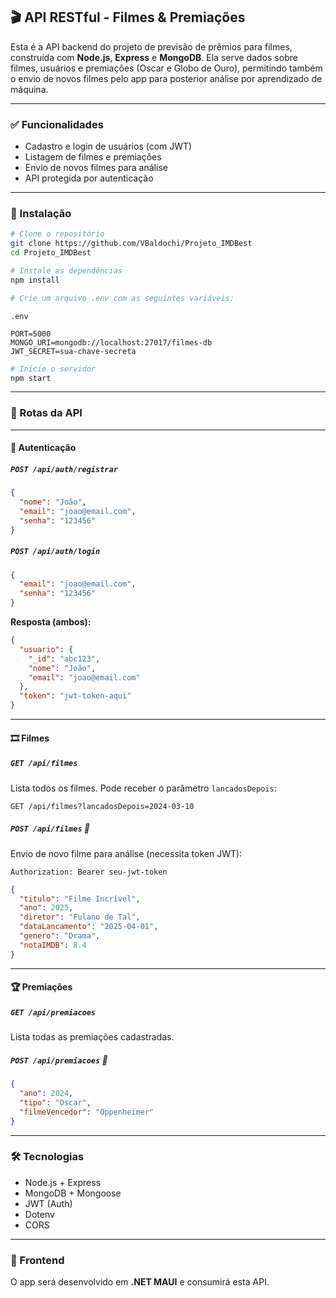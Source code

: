 ## 🎬 API RESTful - Filmes & Premiações

Esta é a API backend do projeto de previsão de prêmios para filmes, construída com **Node.js**, **Express** e **MongoDB**. Ela serve dados sobre filmes, usuários e premiações (Oscar e Globo de Ouro), permitindo também o envio de novos filmes pelo app para posterior análise por aprendizado de máquina.

---

### ✅ Funcionalidades

- Cadastro e login de usuários (com JWT)
- Listagem de filmes e premiações
- Envio de novos filmes para análise
- API protegida por autenticação

---

### 🚀 Instalação

```bash
# Clone o repositório
git clone https://github.com/VBaldochi/Projeto_IMDBest
cd Projeto_IMDBest

# Instale as dependências
npm install

# Crie um arquivo .env com as seguintes variáveis:
```

`.env`

```
PORT=5000
MONGO_URI=mongodb://localhost:27017/filmes-db
JWT_SECRET=sua-chave-secreta
```

```bash
# Inicie o servidor
npm start
```

---

### 📡 Rotas da API

---

#### 🔐 Autenticação

##### `POST /api/auth/registrar`

```json
{
  "nome": "João",
  "email": "joao@email.com",
  "senha": "123456"
}
```

##### `POST /api/auth/login`

```json
{
  "email": "joao@email.com",
  "senha": "123456"
}
```

**Resposta (ambos):**

```json
{
  "usuario": {
    "_id": "abc123",
    "nome": "João",
    "email": "joao@email.com"
  },
  "token": "jwt-token-aqui"
}
```

---

#### 🎞️ Filmes

##### `GET /api/filmes`

Lista todos os filmes. Pode receber o parâmetro `lancadosDepois`:

`GET /api/filmes?lancadosDepois=2024-03-10`

##### `POST /api/filmes` 🔐

Envio de novo filme para análise (necessita token JWT):

```http
Authorization: Bearer seu-jwt-token
```

```json
{
  "titulo": "Filme Incrível",
  "ano": 2025,
  "diretor": "Fulano de Tal",
  "dataLancamento": "2025-04-01",
  "genero": "Drama",
  "notaIMDB": 8.4
}
```

---

#### 🏆 Premiações

##### `GET /api/premiacoes`

Lista todas as premiações cadastradas.

##### `POST /api/premiacoes` 🔐

```json
{
  "ano": 2024,
  "tipo": "Oscar",
  "filmeVencedor": "Oppenheimer"
}
```

---

### 🛠 Tecnologias

- Node.js + Express
- MongoDB + Mongoose
- JWT (Auth)
- Dotenv
- CORS

---

### 📱 Frontend

O app será desenvolvido em **.NET MAUI** e consumirá esta API.

